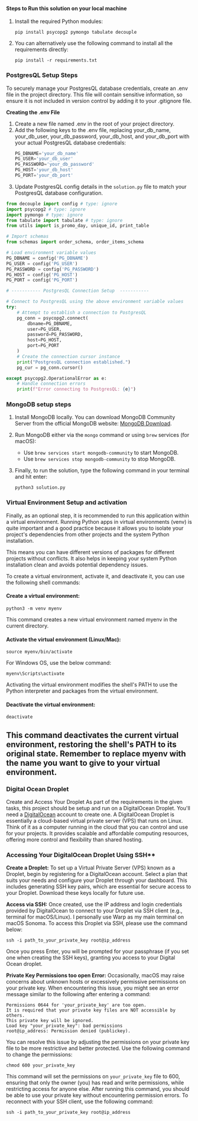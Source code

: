 #### Steps to Run this solution on your local machine

1. Install the required Python modules:
   ```
   pip install psycopg2 pymongo tabulate decouple
   ```
2. You can alternatively use the following command to install all the requirements directly:
   ```
   pip install -r requirements.txt
   ```
### PostgresQL Setup Steps
To securely manage your PostgresQL database credentials, create an .env file in the project directory.
This file will contain sensitive information, so ensure it is not included in version control by 
adding it to your .gitignore file.

**Creating the .env File**
1. Create a new file named .env in the root of your project directory.
2. Add the following keys to the .env file, replacing your_db_name, your_db_user, your_db_password, your_db_host, 
and your_db_port with your actual PostgresQL database credentials:
   ```python
   PG_DBNAME='your_db_name'
   PG_USER='your_db_user'
   PG_PASSWORD='your_db_password'
   PG_HOST='your_db_host'
   PG_PORT='your_db_port'
   ```
3. Update PostgresQL config details in the `solution.py` file to match your PostgresQL database configuration.
```python
from decouple import config # type: ignore
import psycopg2 # type: ignore
import pymongo # type: ignore
from tabulate import tabulate # type: ignore
from utils import is_promo_day, unique_id, print_table

# Import schemas
from schemas import order_schema, order_items_schema

# Load environment variable values
PG_DBNAME = config('PG_DBNAME')
PG_USER = config('PG_USER')
PG_PASSWORD = config('PG_PASSWORD')
PG_HOST = config('PG_HOST')
PG_PORT = config('PG_PORT')

# ----------- PostgresQL Connection Setup  -----------

# Connect to PostgresQL using the above environment variable values
try:
    # Attempt to establish a connection to PostgresQL
    pg_conn = psycopg2.connect(
        dbname=PG_DBNAME,
        user=PG_USER,
        password=PG_PASSWORD,
        host=PG_HOST,
        port=PG_PORT
    )
    # Create the connection cursor instance
    print("PostgresQL connection established.")
    pg_cur = pg_conn.cursor()

except psycopg2.OperationalError as e:
    # Handle connection errors
    print(f"Error connecting to PostgresQL: {e}")
```

### MongoDB setup steps

1. Install MongoDB locally. You can download MongoDB Community Server from the official MongoDB website: [MongoDB Download](https://www.mongodb.com/try/download/community).

2. Run MongoDB either via the `mongo` command or using `brew` services (for macOS):
   - Use `brew services start mongodb-community` to start MongoDB.
   - Use `brew services stop mongodb-community` to stop MongoDB.

3. Finally, to run the solution, type the following command in your terminal and hit enter:
   ```
   python3 solution.py
   ```
### Virtual Environment Setup and activation
Finally, as an optional step, it is recommended to run this application within a virtual environment. 
Running Python apps in virtual environments (venv) is quite important and a good practice because it 
allows you to isolate your project's dependencies from other projects and the system Python installation.

This means you can have different versions of packages for different projects without conflicts. 
It also helps in keeping your system Python installation clean and avoids potential dependency issues.

To create a virtual environment, activate it, and deactivate it, you can use the following shell commands:

#### Create a virtual environment:
   ```
   python3 -m venv myenv
   ```
This command creates a new virtual environment named myenv in the current directory.

#### Activate the virtual environment (Linux/Mac):
   ```
   source myenv/bin/activate
   ```
For Windows OS, use the below command:
   ```
   myenv\Scripts\activate
   ```
Activating the virtual environment modifies the shell's PATH to use the Python interpreter and packages
from the virtual environment.

#### Deactivate the virtual environment:
   ```
   deactivate
   ```
This command deactivates the current virtual environment, restoring the shell's PATH to its original state.
Remember to replace myenv with the name you want to give to your virtual environment.
---
### Digital Ocean Droplet
Create and Access Your Droplet
As part of the requirements in the given tasks, this project should be setup and run on a DigitalOcean Droplet. 
You'll need a [DigitalOcean](https://www.digitalocean.com) account to create one. A DigitalOcean Droplet is 
essentially a cloud-based virtual private server (VPS) that runs on Linux. Think of it as a computer running 
in the cloud that you can control and use for your projects. It provides scalable and affordable computing resources,
offering more control and flexibility than shared hosting.

### Accessing Your DigitalOcean Droplet Using SSH**

**Create a Droplet:** To set up a Virtual Private Server (VPS) known as a Droplet, begin by registering for 
a DigitalOcean account. Select a plan that suits your needs and configure your Droplet through your 
dashboard. This includes generating SSH key pairs, which are essential for secure access to your Droplet.
Download these keys locally for future use.

**Access via SSH:** Once created, use the IP address and login credentials provided by DigitalOcean to connect to your
Droplet via SSH client (e.g., terminal for macOS/Linux). I personally use Warp as my main terminal on macOS Sonoma.
To access this Droplet via SSH, please use the command below:
   ```
   ssh -i path_to_your_private_key root@ip_address
   ```
Once you press Enter, you will be prompted for your passphrase (if you set one when creating the SSH keys), 
granting you access to your Digital Ocean droplet. 

**Private Key Permissions too open Error:**
Occasionally, macOS may raise concerns about unknown hosts or excessively permissive permissions on your private key.
When encountering this issue, you might see an error message similar to the following after entering a command:
   ```
   Permissions 0644 for 'your_private_key' are too open.
   It is required that your private key files are NOT accessible by others.
   This private key will be ignored.
   Load key "your_private_key": bad permissions
   root@ip_address: Permission denied (publickey).
   ```
You can resolve this issue by adjusting the permissions on your private key file to be more restrictive
and better protected. Use the following command to change the permissions:
   ```
   chmod 600 your_private_key
   ```
This command will set the permissions on `your_private_key` file to 600, ensuring that only the owner (you) 
has read and write permissions, while restricting access for anyone else. After running this command, you should 
be able to use your private key without encountering permission errors. To reconnect with your SSH client, 
use the following command:
   ```
   ssh -i path_to_your_private_key root@ip_address
   ```


